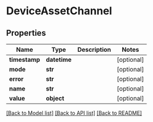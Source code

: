 # DeviceAssetChannel

## Properties
Name | Type | Description | Notes
------------ | ------------- | ------------- | -------------
**timestamp** | **datetime** |  | [optional] 
**mode** | **str** |  | [optional] 
**error** | **str** |  | [optional] 
**name** | **str** |  | [optional] 
**value** | **object** |  | [optional] 

[[Back to Model list]](../README.md#documentation-for-models) [[Back to API list]](../README.md#documentation-for-api-endpoints) [[Back to README]](../README.md)


